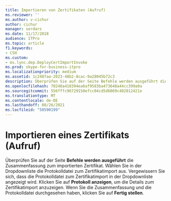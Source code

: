 ```yaml
---
title: Importieren von Zertifikaten (Aufruf)
ms.reviewer: ''
ms.author: v-cichur
author: cichur
manager: serdars
ms.date: 11/17/2018
audience: ITPro
ms.topic: article
f1.keywords:
- CSH
ms.custom:
- ms.lync.dep.DeployCertImportInvoke
ms.prod: skype-for-business-itpro
ms.localizationpriority: medium
ms.assetid: 1c248faa-2023-48b2-8cac-9a28045b72c3
description: Überprüfen Sie auf der Seite Befehle werden ausgeführt die Zusammenfassung zum importierten Zertifikat. Wählen Sie in der Dropdownliste die Protokolldatei zum Zertifikatimport aus. Vergewissern Sie sich, dass die Protokolldatei zum Zertifikatimport in der Dropdownliste angezeigt wird. Klicken Sie auf Protokoll anzeigen, um die Details zum Zertifikatimport anzuzeigen. Wenn Sie die Zusammenfassung und die Protokolldatei durchgesehen haben, klicken Sie auf Fertig stellen.
ms.openlocfilehash: 70248a410394ea6af9583ba473648a44cc399a0a
ms.sourcegitcommit: 556fffc96729150efcc04cd5d6069c402012421e
ms.translationtype: MT
ms.contentlocale: de-DE
ms.lasthandoff: 08/26/2021
ms.locfileid: "58590199"
---
```

# <a name="import-certificate-invoke"></a>Importieren eines Zertifikats (Aufruf)
 
Überprüfen Sie auf der Seite **Befehle werden ausgeführt** die Zusammenfassung zum importierten Zertifikat. Wählen Sie in der Dropdownliste die Protokolldatei zum Zertifikatimport aus. Vergewissern Sie sich, dass die Protokolldatei zum Zertifikatimport in der Dropdownliste angezeigt wird. Klicken Sie auf **Protokoll anzeigen**, um die Details zum Zertifikatimport anzuzeigen. Wenn Sie die Zusammenfassung und die Protokolldatei durchgesehen haben, klicken Sie auf **Fertig stellen**.
  

